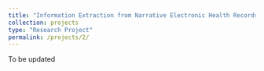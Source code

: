 ```yaml
---
title: "Information Extraction from Narrative Electronic Health Records using Semi-supervised Learning"
collection: projects
type: "Research Project"
permalink: /projects/2/
---
```


To be updated
